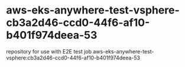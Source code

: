 # aws-eks-anywhere-test-vsphere-cb3a2d46-ccd0-44f6-af10-b401f974deea-53
repository for use with E2E test job aws-eks-anywhere-test-vsphere:cb3a2d46-ccd0-44f6-af10-b401f974deea-53
